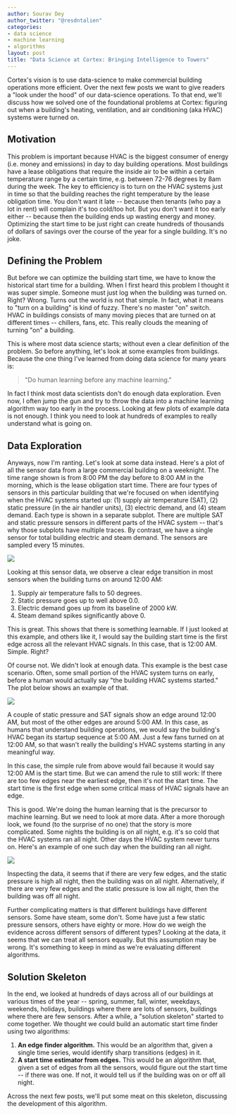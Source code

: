 ```yaml
---
author: Sourav Dey
author_twitter: "@resdntalien"
categories:
- data science
- machine learning
- algorithms
layout: post
title: "Data Science at Cortex: Bringing Intelligence to Towers"
---
```


Cortex's vision is to use data-science to make commercial building operations more efficient.  Over the next few posts we want to give readers a "look under the hood" of our data-science operations.  To that end, we'll discuss how we solved one of the foundational problems at Cortex: figuring out when a building's heating, ventilation, and air conditioning (aka HVAC) systems were turned on.

<!--break-->

## Motivation

This problem is important because HVAC is the biggest consumer of energy (i.e. money and emissions) in day to day building operations.  Most buildings have a lease obligations that require the inside air to be within a certain temperature range by a certain time, e.g. between 72-76 degrees by 8am during the week.  The key to efficiency is to turn on the HVAC systems just in time so that the building reaches the right temperature by the lease obligation time.  You don't want it late -- because then tenants (who pay a lot in rent) will complain it's too cold/too hot.  But you don't want it too early either -- because then the building ends up wasting energy and money.  Optimizing the start time to be just right can create hundreds of thousands of dollars of savings over the course of the year for a single building.  It's no joke. 

## Defining the Problem

But before we can optimize the building start time, we have to know the historical start time for a building.  When I first heard this problem I thought it was super simple.  Someone must just log when the building was turned on. Right?  Wrong. Turns out the world is not that simple. In fact, what it means to "turn on a building" is kind of fuzzy. There's no master "on" switch. HVAC in buildings consists of many moving pieces that are turned on at different times -- chillers, fans, etc. This really clouds the meaning of turning "on" a building. 

This is where most data science starts; without even a clear definition of the problem.  So before anything, let's look at some examples from buildings.  Because the one thing I've learned from doing data science for many years is: 

> "Do human learning before any machine learning."

In fact I think most data scientists don't do enough data exploration.  Even now, I often jump the gun and try to throw the data into a machine learning algorithm way too early in the process. Looking at few plots of example data is not enough.  I think you need to look at hundreds of examples to really understand what is going on.  

## Data Exploration

Anyways, now I'm ranting.  Let's look at some data instead.  Here's a plot of all the sensor data from a large commercial building on a weeknight.  The time range shown is from 8:00 PM the day before to 8:00 AM in the morning, which is the lease obligation start time.  There are four types of sensors in this particular building that we're focused on when identifying when the HVAC systems started up: (1) supply air temperature (SAT), (2) static pressure (in the air handler units), (3) electric demand, and (4) steam demand.  Each type is shown in a separate subplot.  There are multiple SAT and static pressure sensors in different parts of the HVAC system -- that's why those subplots have multiple traces.  By contrast, we have a single sensor for total building electric and steam demand.  The sensors are sampled every 15 minutes.   

<img src="https://s3.amazonaws.com/cortex-blog-content/images/easy_example.png">

Looking at this sensor data, we observe a clear edge transition in most sensors when the building turns on around 12:00 AM: 


1.  Supply air temperature falls to 50 degrees.
2.  Static pressure goes up to well above 0.0.
3.  Electric demand goes up from its baseline of 2000 kW.
4.  Steam demand spikes significantly above 0.

This is great.  This shows that there is something learnable.  If I just looked at this example, and others like it, I would say the building start time is the first edge across all the relevant HVAC signals. In this case, that is 12:00 AM. Simple. Right?

Of course not. We didn't look at enough data.  This example is the best case scenario.  Often, some small portion of the HVAC system turns on early, before a human would actually say "the building HVAC systems started."   The plot below shows an example of that. 

<img src="https://s3.amazonaws.com/cortex-blog-content/images/hard_example.png">

A couple of static pressure and SAT signals show an edge around 12:00 AM, but most of the other edges are around 5:00 AM.  In this case, as humans that understand building operations, we would say the building's HVAC began its startup sequence at 5:00 AM.  Just a few fans turned on at 12:00 AM, so that wasn't really the building's HVAC systems starting in any meaningful way.

In this case, the simple rule from above would fail because it would say 12:00 AM is the start time.  But we can amend the rule to still work: If there are too few edges near the earliest edge, then it's not the start time. The start time is the first edge when some critical mass of HVAC signals have an edge.  

This is good.  We're doing the human learning that is the precursor to machine learning.  But we need to look at more data.  After a more thorough look, we found (to the surprise of no one) that the story is more complicated.  Some nights the building is on all night, e.g. it's so cold that the HVAC systems ran all night.  Other days the HVAC system never turns on.  Here's an example of one such day when the building ran all night. 

<img src="https://s3.amazonaws.com/cortex-blog-content/images/on_all_night.png">

Inspecting the data, it seems that if there are very few edges, and the static pressure is high all night, then the building was on all night.  Alternatively, if there are very few edges and the static pressure is low all night, then the building was off all night.  

Further complicating matters is that different buildings have different sensors.  Some have steam, some don't. Some have just a few static pressure sensors, others have eighty or more.  How do we weigh the evidence across different sensors of different types?  Looking at the data, it seems that we can treat all sensors equally.  But this assumption may be wrong.  It's something to keep in mind as we're evaluating different algorithms. 

## Solution Skeleton

In the end, we looked at hundreds of days across all of our buildings at various times of the year -- spring, summer, fall, winter, weekdays, weekends, holidays, buildings where there are lots of sensors, buildings where there are few sensors. After a while, a "solution skeleton" started to come together.  We thought we could build an automatic start time finder using two algorithms: 


1.  **An edge finder algorithm.**  This would be an algorithm that, given a single time series, would identify sharp transitions (edges) in it.  
2.  **A start time estimator from edges.** This would be an algorithm that, given a set of edges from all the sensors, would figure out the start time -- if there was one.  If not, it would tell us if the building was on or off all night. 

Across the next few posts, we'll put some meat on this skeleton, discussing the development of this algorithm.
